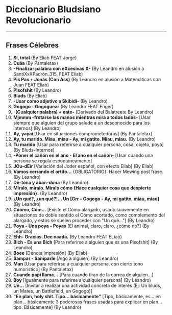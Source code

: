 # Diccionario Bludsiano Revolucionario
---
## Frases Célebres

1.  **Sí, total** (By Eliab FEAT Jorge)
2.  **Cuáa** (By Pantaletax)
3.  **-Finalizar palabra con eXcesivas X-** (By Leandro en alusión a SantiXxXPadrón_315, FEAT Eliab)
4.  **Pis Pas + Jonás (Con Ass)** (By Leandro en alusión a Matemáticas con Juan FEAT Eliab)
5.  **Pisofshit** (By Leandro)
6.  **Bluds** (By Eliab)
7.  **-Usar como adjetivo a Skibidi-** (By Leandro)
8.  **Gogogo - Gogoguear** (By Leandro FEAT Enger)
9.  **-[Cualquier palabra] + eate-** (Derivado del Balatreate By Leandro)
10. **Mjmmm -frotarse las manos mientras mira a todos lados-** [Usar siempre que alguien del grupo salude a un desconocido para los internos] (By Leandro)
11. **Ay, yayai** [Usar en situaciones comprometedoras] (By Pantaletax)
12. **Ay, tu marido. Miau, miau - Ay, mi gatito. Miau, miau.** (By Leandro)
13. **Tu marido** [Usar para referirse a cualquier persona, cosa, objeto, poya] (By Bluds-Internos)
14. **-Poner el cañón en el ano - El ano en el cañón-** [Usar cuando una persona se regala espontáneamente]
15. **JOu-dEir** [Variación del Joder español, con efecto Eliab] (By Eliab)
16. **Vamos cerrando el ortito...** {OBLIGATORIO}: Hacer Mewing post frase. (By Leandro)
17. **De-tóna y aban-dona** (By Leandro)
18. **Míralo, míralo. Míralo cómo {Hace cualquier cosa que despierte impresión}.** (By Leandro)
19. **¿Un qué?, ¿un qué?!... Un [Grr - Gogogo - Ay, mi gatito, miau, miau]** (By Leandro)
20. **Cóómo, Cóm...** [Existe el Cómo alargado, usado suavemente en situaciones de doble sentido el Cómo acortado, como complemento del alargado, y estos se suelen proceder con "Un qué..."] (By Leandro)
21. **Poya - Una poya - Poyas** [El animal, claro, claro, ¿cómo no?] (By Leandro)
22. **Ehh- Gracias. Dee naada.** (By Leandro FEAT ELiab)
23. **Bich - Es una Bich** [Para referirse a alguien que es una Pisofshit] (By Leandro)
24. **Boee** [Denota impresión] (By Eliab)
25. **Sampar - Samparle** [Algo a alguien] (By Leandro)
26. **Man** [Usar para referirse a cualquier persona, con cierto tono humorístico] (By Pantaletax)
27. **Cuando papi llama...** [Para cuando tiran de la correa de alguien...]
28. **Boy** [Igualmente para referirse a cualquier persona] (By Leandro)
29. **Un...** [Invitar a realizar una actividad concreta de interés (Ej: Un bluds, un Mates, un Battlefield, un Gogogo)]
30. **"En plan, holy shit. Tipo... básicamente"** [Tipo, básicamente, es... en plan... básicamente 3 poderosas frases usadas para explicar en plan... tipo. Básicamente] (By Leandro) 